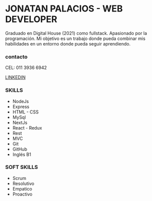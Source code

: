 # JONATAN PALACIOS - WEB DEVELOPER 

<p>Graduado en Digital House (2021) como fullstack. Apasionado por
la programación. Mi objetivo es un trabajo donde pueda combinar
mis habilidades en un entorno donde pueda seguir aprendiendo.</p>

### contacto
<p>CEL: 011 3936 6942</p>

<a href="https://www.linkedin.com/in/yonatan-palacios-5a5482203/">LINKEDIN</a>

### SKILLS
- NodeJs
- Express
- HTML - CSS
- MySql
- NextJs
- React - Redux
- Rest
- MVC
- Git
- GitHub
- Inglés B1

### SOFT SKILLS
- Scrum
- Resolutivo
- Empatico
- Proactivo
